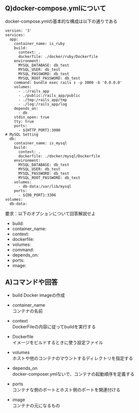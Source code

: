 ## Q)docker-compose.ymlについて

docker-compose.ymlの基本的な構成は以下の通りである

```
version: '3'
services:
  app:
    container_name: is_ruby
    build:
      context: .
      dockerfile: ./docker/ruby/Dockerfile
    environment:
      MYSQL_DATABASE: db_test
      MYSQL_USER: db_test
      MYSQL_PASSWORD: db_test
      MYSQL_ROOT_PASSWORD: db_test
    command: bundle exec rails s -p 3000 -b '0.0.0.0'
    volumes:
      - .:/rails_app
      - ./public:/rails_app/public
      - ./tmp:/rails_app/tmp
      - ./log:/rails_app/log
    depends_on:
      - db
    stdin_open: true
    tty: true
    ports:
      - ${HTTP_PORT}:3000
# MySQL Setting
  db:
    container_name: is_mysql
    build:
      context: .
      dockerfile: ./docker/mysql/Dockerfile
    environment:
      MYSQL_DATABASE: db_test
      MYSQL_USER: db_test
      MYSQL_PASSWORD: db_test
      MYSQL_ROOT_PASSWORD: db_test
    volumes:
      - db-data:/var/lib/mysql
    ports:
      - ${DB_PORT}:3306
volumes:
  db-data:
```

要求：以下のオプションについて回答解説せよ


- build:
- container_name:
- context:
- dockerfile:
- volumes:
- command:
- depends_on:
- ports:
- image:


## A)コマンドや回答

- build
  Docker imageの作成  

- container_name  
  コンテナの名前  

- context  
  DockerFileの内容に従ってbuildを実行する  

- Dockerfile  
  イメージをビルドするときに使う設定ファイル  

- volumes  
  ホストや他のコンテナのマウントするディレクトリを指定する  

- depends_on  
  docker-composer.ymlないで、コンテナの起動順序を定義する  

- ports  
  コンテナな側のポートとホスト側のポートを関連付ける  

- image  
  コンテナの元になるもの  
  
